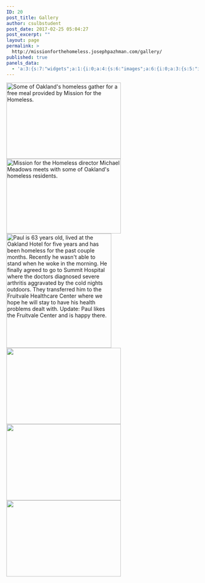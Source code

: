 ```yaml
---
ID: 20
post_title: Gallery
author: csulbstudent
post_date: 2017-02-25 05:04:27
post_excerpt: ""
layout: page
permalink: >
  http://missionforthehomeless.josephpazhman.com/gallery/
published: true
panels_data:
  - 'a:3:{s:7:"widgets";a:1:{i:0;a:4:{s:6:"images";a:6:{i:0;a:3:{s:5:"image";i:168;s:5:"title";s:0:"";s:3:"url";s:0:"";}i:1;a:3:{s:5:"image";i:167;s:5:"title";s:0:"";s:3:"url";s:0:"";}i:2;a:3:{s:5:"image";i:125;s:5:"title";s:0:"";s:3:"url";s:0:"";}i:3;a:3:{s:5:"image";i:123;s:5:"title";s:0:"";s:3:"url";s:0:"";}i:4;a:3:{s:5:"image";i:122;s:5:"title";s:0:"";s:3:"url";s:0:"";}i:5;a:3:{s:5:"image";i:120;s:5:"title";s:0:"";s:3:"url";s:0:"";}}s:7:"display";a:5:{s:15:"attachment_size";s:6:"medium";s:10:"max_height";b:0;s:9:"max_width";b:0;s:7:"spacing";d:10;s:24:"so_field_container_state";s:6:"closed";}s:12:"_sow_form_id";s:13:"58cc21b3b58e4";s:11:"panels_info";a:6:{s:5:"class";s:35:"SiteOrigin_Widgets_ImageGrid_Widget";s:4:"grid";i:0;s:4:"cell";i:0;s:2:"id";i:0;s:9:"widget_id";s:36:"63ee39ac-68f2-450e-9404-574f40746cc2";s:5:"style";a:2:{s:27:"background_image_attachment";b:0;s:18:"background_display";s:4:"tile";}}}}s:5:"grids";a:1:{i:0;a:2:{s:5:"cells";i:1;s:5:"style";a:0:{}}}s:10:"grid_cells";a:1:{i:0;a:2:{s:4:"grid";i:0;s:6:"weight";i:1;}}}'
---
```

<img src="http://missionforthehomeless.josephpazhman.com/wp-content/uploads/2017/03/DonateBanner-300x200.jpg" class="attachment-medium size-medium" alt="Some of Oakland's homeless gather for a free meal provided by Mission for the Homeless." title="" srcset="https://i1.wp.com/missionforthehomeless.josephpazhman.com/wp-content/uploads/2017/03/DonateBanner.jpg?resize=300%2C200 300w, https://i1.wp.com/missionforthehomeless.josephpazhman.com/wp-content/uploads/2017/03/DonateBanner.jpg?resize=272%2C182 272w, https://i1.wp.com/missionforthehomeless.josephpazhman.com/wp-content/uploads/2017/03/DonateBanner.jpg?w=720 720w" sizes="(max-width: 300px) 100vw, 300px" height="200" width="300"><img src="http://missionforthehomeless.josephpazhman.com/wp-content/uploads/2017/02/ContactBanner-300x196.jpg" class="attachment-medium size-medium" alt="Mission for the Homeless director Michael Meadows meets with some of Oakland's homeless residents." title="" srcset="https://i0.wp.com/missionforthehomeless.josephpazhman.com/wp-content/uploads/2017/02/ContactBanner.jpg?resize=300%2C196 300w, https://i0.wp.com/missionforthehomeless.josephpazhman.com/wp-content/uploads/2017/02/ContactBanner.jpg?resize=768%2C502 768w, https://i0.wp.com/missionforthehomeless.josephpazhman.com/wp-content/uploads/2017/02/ContactBanner.jpg?w=1024 1024w" sizes="(max-width: 300px) 100vw, 300px" height="196" width="300"><img src="http://missionforthehomeless.josephpazhman.com/wp-content/uploads/2017/02/Paul-275x300.jpg" class="attachment-medium size-medium" alt="Paul is 63 years old, lived at the Oakland Hotel for five years and has been homeless for the past couple months. Recently he wasn't able to stand when he woke in the morning. He finally agreed to go to Summit Hospital where the doctors diagnosed severe arthritis aggravated by the cold nights outdoors. They transferred him to the Fruitvale Healthcare Center where we hope he will stay to have his health problems dealt with. Update: Paul likes the Fruitvale Center and is happy there." title="" srcset="https://i0.wp.com/missionforthehomeless.josephpazhman.com/wp-content/uploads/2017/02/Paul.jpg?resize=275%2C300 275w, https://i0.wp.com/missionforthehomeless.josephpazhman.com/wp-content/uploads/2017/02/Paul.jpg?w=720 720w" sizes="(max-width: 275px) 100vw, 275px" height="300" width="275"><img src="http://missionforthehomeless.josephpazhman.com/wp-content/uploads/2017/03/group-300x200.jpg" class="attachment-medium size-medium" alt="" title="" srcset="https://i2.wp.com/missionforthehomeless.josephpazhman.com/wp-content/uploads/2017/03/group.jpg?resize=300%2C200 300w, https://i2.wp.com/missionforthehomeless.josephpazhman.com/wp-content/uploads/2017/03/group.jpg?w=760 760w" sizes="(max-width: 300px) 100vw, 300px" height="200" width="300"><img src="http://missionforthehomeless.josephpazhman.com/wp-content/uploads/2017/03/lady-main-300x200.jpg" class="attachment-medium size-medium" alt="" title="" srcset="https://i1.wp.com/missionforthehomeless.josephpazhman.com/wp-content/uploads/2017/03/lady-main.jpg?resize=300%2C200 300w, https://i1.wp.com/missionforthehomeless.josephpazhman.com/wp-content/uploads/2017/03/lady-main.jpg?w=586 586w" sizes="(max-width: 300px) 100vw, 300px" height="200" width="300"><img src="http://missionforthehomeless.josephpazhman.com/wp-content/uploads/2017/03/youngboy-300x200.jpg" class="attachment-medium size-medium" alt="" title="" srcset="https://i1.wp.com/missionforthehomeless.josephpazhman.com/wp-content/uploads/2017/03/youngboy.jpg?resize=300%2C200 300w, https://i1.wp.com/missionforthehomeless.josephpazhman.com/wp-content/uploads/2017/03/youngboy.jpg?w=720 720w" sizes="(max-width: 300px) 100vw, 300px" height="200" width="300">